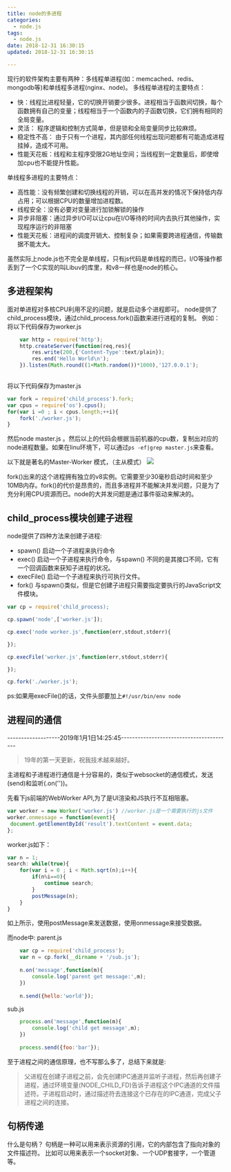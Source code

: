```yaml
---
title: node的多进程
categories:
  - node.js
tags:
  - node.js
date: 2018-12-31 16:30:15
updated: 2018-12-31 16:30:15

---
```

现行的软件架构主要有两种：多线程单进程(如：memcached、redis、mongodb等)和单线程多进程(nginx、node)。
多线程单进程的主要特点：

- 快：线程比进程轻量，它的切换开销要少很多。进程相当于函数间切换，每个函数拥有自己的变量；线程相当于一个函数内的子函数切换，它们拥有相同的全局变量。
- 灵活： 程序逻辑和控制方式简单，但是锁和全局变量同步比较麻烦。
- 稳定性不高： 由于只有一个进程，其内部任何线程出现问题都有可能造成进程挂掉，造成不可用。
- 性能天花板：线程和主程序受限2G地址空间；当线程到一定数量后，即使增加cpu也不能提升性能。

单线程多进程的主要特点：

- 高性能：没有频繁创建和切换线程的开销，可以在高并发的情况下保持低内存占用；可以根据CPU的数量增加进程数。
- 线程安全：没有必要对变量进行加锁解锁的操作
- 异步非阻塞：通过异步I/O可以让cpu在I/O等待的时间内去执行其他操作，实现程序运行的非阻塞
- 性能天花板：进程间的调度开销大、控制复杂；如果需要跨进程通信，传输数据不能太大。

虽然实际上node.js也不完全是单线程，只有js代码是单线程的而已，I/O等操作都丢到了一个C实现的叫Libuv的库里，和v8一样也是node的核心。

## 多进程架构
面对单进程对多核CPU利用不足的问题，就是启动多个进程即可。
node提供了child_process模块，通过child_process.fork()函数来进行进程的复制。
例如：
将以下代码保存为worker.js
```js
	var http = require('http');
	http.createServer(function(req,res){
		res.write(200,{'Content-Type':text/plain});
		res.end('Hello World\n');
	}).listen(Math.round((1+Math.random())*1000),'127.0.0.1');
	
```
将以下代码保存为master.js
```js
var fork = require('child_process').fork;
var cpus = require('os').cpus();
for(var i =0 ; i < cpus.length;++i){
	fork('./worker.js');
}
```
然后node master.js 。然后以上的代码会根据当前机器的cpu数，复制出对应的node进程数量。如果在linu环境下，可以通过`ps -ef|grep master.js`来查看。

以下就是著名的Master-Worker 模式，（主从模式）
![](//image.seeln.com/images/child_process.png)

fork()出来的这个进程拥有独立的v8实例。它需要至少30毫秒启动时间和至少10MB内存。fork()的代价是昂贵的，而且多进程并不能解决并发问题，只是为了充分利用CPU资源而已。node的大并发问题是通过事件驱动来解决的。

## child_process模块创建子进程
node提供了四种方法来创建子进程:
- spawn() 启动一个子进程来执行命令
- exec() 启动一个子进程来执行命令，与spawn() 不同的是其接口不同，它有一个回调函数来获知子进程的状况。
- execFile() 启动一个子进程来执行可执行文件。
- fork() 与spawn()类似，但是它创建子进程只需要指定要执行的JavaScript文件模块。

```js
var cp = require('child_process);

cp.spawn('node',['worker.js']);

cp.exec('node worker.js',function(err,stdout,stderr){

});

cp.execFile('worker.js',function(err,stdout,stderr){

});

cp.fork('./worker.js');
```
ps:如果用execFile()的话，文件头部要加上`#!/usr/bin/env node`
<!--more-->
## 进程间的通信
-------------------2019年1月1日14:25:45----------------------------------------
>19年的第一天更新，祝我技术越来越好。

主进程和子进程进行通信是十分容易的，类似于websocket的通信模式，发送(send)和监听(.on(''))。

先看下js前端的WebWorker API,为了是UI渲染和JS执行不互相阻塞。
```js
var worker = new Worker('worker.js') //worker.js是一个需要执行的js文件
worker.onmessage = function(event){
 document.getElementById('result').textContent = event.data;
};

```
worker.js如下：
```js
var n = 1;
search: while(true){
	for(var i = 0 ; i < Math.sqrt(n);i++){
		if(n%i==0){
			continue search;
		}
		postMessage(n);
	}
}
```
如上所示，使用postMessage来发送数据，使用onmessage来接受数据。

而node中:
parent.js
```js
	var cp = require('child_process');
	var n = cp.fork(__dirname + '/sub.js');
	
	n.on('message',function(m){
		console.log('parent get message:',m);
	})
	
	n.send({hello:'world'});
```
sub.js
```js
	process.on('message',function(m){
		console.log('child get message',m);
	})
	
	process.send({foo:'bar'});
```
至于进程之间的通信原理，也不写那么多了，总结下来就是:
> 父进程在创建子进程之前，会先创建IPC通道并监听子进程，然后再创建子进程，通过环境变量(NODE_CHILD_FD)告诉子进程这个IPC通道的文件描述符。子进程启动时，通过描述符去连接这个已存在的IPC通道，完成父子进程之间的连接。

## 句柄传递
什么是句柄？
句柄是一种可以用来表示资源的引用，它的内部包含了指向对象的文件描述符。 比如可以用来表示一个socket对象、一个UDP套接字，一个管道等。
